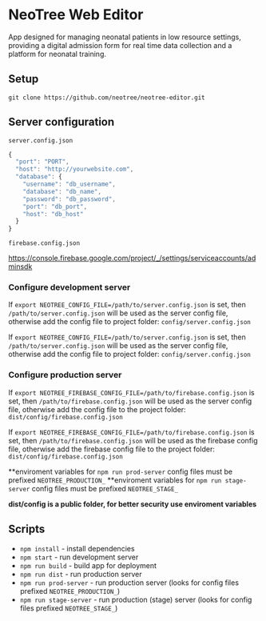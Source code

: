 # NeoTree Web Editor

App designed for managing neonatal patients in low resource settings, providing a digital admission form for real time data collection and a platform for neonatal training.

## Setup

`git clone https://github.com/neotree/neotree-editor.git`

## Server configuration

`server.config.json`

```javascript
{
  "port": "PORT",
  "host": "http://yourwebsite.com",
  "database": {
    "username": "db_username",
    "database": "db_name",
    "password": "db_password",
    "port": "db_port",
    "host": "db_host"
  }
}
```

`firebase.config.json`

https://console.firebase.google.com/project/_/settings/serviceaccounts/adminsdk

### Configure development server

If `export NEOTREE_CONFIG_FILE=/path/to/server.config.json` is set, then `/path/to/server.config.json` will be used as the server config file, otherwise add the config file to project folder: `config/server.config.json`

If `export NEOTREE_CONFIG_FILE=/path/to/server.config.json` is set, then `/path/to/server.config.json` will be used as the server config file, otherwise add the config file to project folder: `config/server.config.json`

### Configure production server

If `export NEOTREE_FIREBASE_CONFIG_FILE=/path/to/firebase.config.json` is set, then `/path/to/firebase.config.json` will be used as the server config file, otherwise add the config file to the project folder: `dist/config/firebase.config.json`

If `export NEOTREE_FIREBASE_CONFIG_FILE=/path/to/firebase.config.json` is set, then `/path/to/firebase.config.json` will be used as the firebase config file, otherwise add the firebase config file to the project folder: `dist/config/firebase.config.json`

**enviroment variables for `npm run prod-server` config files must be prefixed `NEOTREE_PRODUCTION_`
**enviroment variables for `npm run stage-server` config files must be prefixed `NEOTREE_STAGE_`

**dist/config is a public folder, for better security use enviroment variables**

## Scripts

* `npm install` - install dependencies
* `npm start` - run development server
* `npm run build` - build app for deployment
* `npm run dist` - run production server
* `npm run prod-server` - run production server (looks for config files prefixed `NEOTREE_PRODUCTION_`)
* `npm run stage-server` - run production (stage) server (looks for config files prefixed `NEOTREE_STAGE_`)

